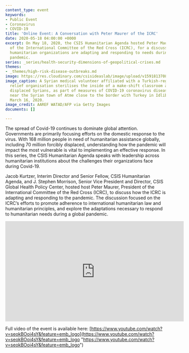 ```yaml
---
content_type: event
keywords:
- Public Event
- Coronavirus
- COVID-19
title: 'Online Event: A Conversation with Peter Maurer of the ICRC'
date: 2020-05-18 04:00:00 +0000
excerpt: On May 18, 2020, the CSIS Humanitarian Agenda hosted Peter Maurer, President
  of the International Committee of the Red Cross (ICRC), for a discussion on how
  humanitarian organizations are adapting and responding to needs during the Covid-19
  pandemic.
series: _series/health-security-dimensions-of-geopolitical-crises.md
themes:
- _themes/high-risk-disease-outbreaks.md
image: https://res.cloudinary.com/csisideaslab/image/upload/v1591813708/health-commission/GettyImages-1207357232_2_gsotie.jpg
image_caption: A Syrian medical volunteer affiliated with a Turkish-registered Syrian
  relief organisation sterilises the inside of a make-shift classroom at a camp for
  displaced Syrians, as part of measures of COVID-19 coronavirus disease prevention,
  near the Syrian town of Atme close to the border with Turkey in Idlib province on
  March 16, 2020.
image_credit: AAREF WATAD/AFP via Getty Images
documents: []

---
```

The spread of Covid-19 continues to dominate global attention. Governments are primarily focusing efforts on the domestic response to the virus. With 168 million people in need of humanitarian assistance globally, including 70 million forcibly displaced, understanding how the pandemic will impact the most vulnerable is vital to implementing an effective response. In this series, the CSIS Humanitarian Agenda speaks with leadership across humanitarian institutions about the challenges their organizations face during Covid-19.

Jacob Kurtzer, Interim Director and Senior Fellow, CSIS Humanitarian Agenda, and J. Stephen Morrison, Senior Vice President and Director, CSIS Global Health Policy Center, hosted host Peter Maurer, President of the International Committee of the Red Cross (ICRC), to discuss how the ICRC is adapting and responding to the pandemic. The discussion focused on the ICRC’s efforts to promote adherence to international humanitarian law and humanitarian principles, and explore the adaptations necessary to respond to humanitarian needs during a global pandemic.

<div class="video-wrapper post-feature-video"><iframe width="560" height="315" src="https://www.youtube.com/embed/seokBOoi4sY" frameborder="0" allow="accelerometer; autoplay; encrypted-media; gyroscope; picture-in-picture" allowfullscreen></iframe></div>

Full video of the event is available here: [https://www.youtube.com/watch?v=seokBOoi4sY&feature=emb_logo](https://www.youtube.com/watch?v=seokBOoi4sY&feature=emb_logo "https://www.youtube.com/watch?v=seokBOoi4sY&feature=emb_logo")